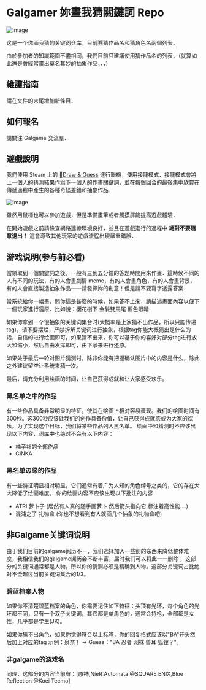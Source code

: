 # Galgamer 妳畫我猜關鍵詞 Repo

![image](https://github.com/sena-himeno/Draw-Guess_words/assets/66236255/4af8af3d-8837-47ef-95f3-41fdbfceac03)

这是一个你画我猜的关键词仓库，目前🈶️猜作品名和猜角色名兩個列表．

由於參加者的知識範圍不盡相同，我們目前只建議使用猜作品名的列表．（就算如此還是會經常畫出莫名其妙的抽象作品，，，）

## 維護指南

請在文件的末尾增加新條目．

## 如何報名

請關注 Galgame 交流羣．

## 遊戲說明

我們使用 Steam 上的 [🔗Draw & Guess](https://store.steampowered.com/app/1483870/Draw__Guess/) 進行聯機，使用接龍模式．接龍模式會將上一個人的猜測結果作爲下一個人的作畫關鍵詞，並在每個回合的最後集中欣賞在傳遞過程中產生的各種奇怪差錯和抽象作品．

![image](https://github.com/sena-himeno/Draw-Guess_words/assets/66236255/e87b5a25-8a00-4c57-bceb-97cd7cec0a2f)

雖然用鼠標也可以參加遊戲，但是準備畫筆或者觸摸屏能提高遊戲體驗．

在開始遊戲之前請檢查網路連線環境良好，並且在遊戲進行的過程中 **絕對不要隨意退出！** 這會導致其他玩家的遊戲流程出現嚴重錯誤．

## 游戏说明(参与前必看)

當領取到一個關鍵詞之後，一般有三到五分鐘的答題時間用來作畫．這時候不同的人有不同的玩法，有的人會畫劇情 meme，有的人會畫角色，有的人會畫背景，有的人會直接製造抽象作品——請發揮妳的創意！但是請不要寫字透露答案．

當系統給你一幅畫，問你這是甚麼的時候，如果答不上來，請描述畫面內容以便下一個玩家進行還原．比如說：櫻花樹下 金髮雙馬尾 藍色眼睛

如果你拿到一个很抽象的关键词集合时(大概率是上家猜不出作品，所以只能传递tag)，请不要摆烂，严禁拆解关键词进行抽象，根据tag你能大概猜出是什么的话，自信的进行绘画即可，如果猜不出来，你可以基于你的喜好对部分tag进行放大和缩小，然后自由发挥即可，由下家来进行还原。

如果处于最后一轮对图片猜测时，除非你能有把握确认图片中的内容是什么，除此之外建议留空让系统来猜一次。

最后，请充分利用绘画的时间，让自己获得成就和让大家感受欢乐。

### 黑名单之中的作品
有一些作品具备非常明显的特征，使其在绘画上相对容易表现。我们的绘画时间有300秒。这300秒应该让我们的创作具备价值，让自己获得成就感或为大家的欢乐。为了实现这个目标，我们将某些作品列入黑名单。
绘画中和猜测时不应该出现以下内容，词库中也绝对不会有以下内容：

- 柚子社的全部作品
- GINKA



### 黑名单边缘的作品
有一些特征明显相对明显，它们通常有着广为人知的角色绰号之类的，它的存在大大降低了绘画难度。
你的绘画内容不应该出现以下批注的内容

- ATRI  萝卜子 (居然有人真的随手画萝卜 然后箭头指向它 标注着高性能....) 
- 混沌之子 礼物盒 (你也不想看到有人就画几个抽象的礼物盒吧)

## 非Galgame关键词说明
由于我们目前的galgame阅历不一，我们选择加入一些别的东西来降低整体难度，我相信我们的galgame阅历会不断丰富，届时我们可以将此一一删除；
这部分的关键词通常都是人物，所以你的猜测必须是精确到人物。这部分关键词占比绝对不会超过当前关键词集合的1/3。

### 碧蓝档案人物
如果你不清楚碧蓝档案的角色，你需要记住如下特征：头顶有光环，每个角色的光环都不同，只有一个双子关键词，其它都是单角色的，通常会持枪，全部都是女性，几乎都是学生(JK)。

如果你猜不出角色，如果你觉得符合以上标签，你的回复格式应该以"BA"开头然后加上对应的tag
示例：泉奈！ -> Guess："BA 忍者  网袜 兽耳 狐狸？"。


### 非galgame的游戏名
同理，这部分的内容当前有：[原神,NieR:Automata @SQUARE ENIX,Blue Reflection @Koei Tecmo]